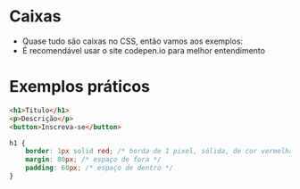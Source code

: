 # Caixas

* Quase tudo são caixas no CSS, então vamos aos exemplos:
* É recomendável usar o site codepen.io para melhor entendimento

# Exemplos práticos 

```html
<h1>Titulo</h1>
<p>Descrição</p>
<button>Inscreva-se</button>
```

```css
h1 {
    border: 1px solid red; /* borda de 1 pixel, sólida, de cor vermelha */
    margin: 80px; /* espaço de fora */
    padding: 60px; /* espaço de dentro */
}
```

